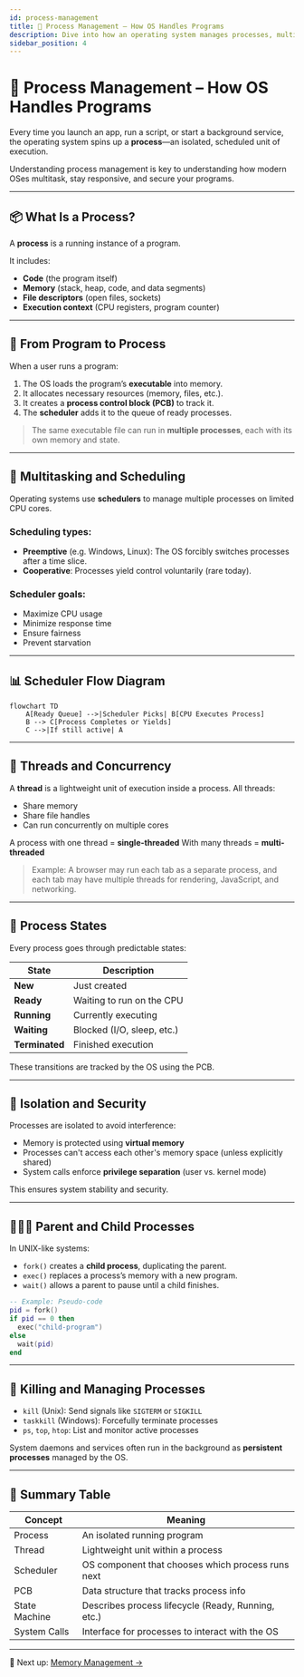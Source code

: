 ```yaml
---
id: process-management
title: 🧵 Process Management – How OS Handles Programs
description: Dive into how an operating system manages processes, multitasking, and scheduling.
sidebar_position: 4
---
```


# 🧵 Process Management – How OS Handles Programs

Every time you launch an app, run a script, or start a background service, the operating system spins up a **process**—an isolated, scheduled unit of execution.

Understanding process management is key to understanding how modern OSes multitask, stay responsive, and secure your programs.

---

## 📦 What Is a Process?

A **process** is a running instance of a program.

It includes:
- **Code** (the program itself)
- **Memory** (stack, heap, code, and data segments)
- **File descriptors** (open files, sockets)
- **Execution context** (CPU registers, program counter)

---

## 🧬 From Program to Process

When a user runs a program:
1. The OS loads the program’s **executable** into memory.
2. It allocates necessary resources (memory, files, etc.).
3. It creates a **process control block (PCB)** to track it.
4. The **scheduler** adds it to the queue of ready processes.

> The same executable file can run in **multiple processes**, each with its own memory and state.

---

## 🔀 Multitasking and Scheduling

Operating systems use **schedulers** to manage multiple processes on limited CPU cores.

### Scheduling types:
- **Preemptive** (e.g. Windows, Linux): The OS forcibly switches processes after a time slice.
- **Cooperative**: Processes yield control voluntarily (rare today).

### Scheduler goals:
- Maximize CPU usage
- Minimize response time
- Ensure fairness
- Prevent starvation

---

## 📊 Scheduler Flow Diagram

```mermaid
flowchart TD
    A[Ready Queue] -->|Scheduler Picks| B[CPU Executes Process]
    B --> C[Process Completes or Yields]
    C -->|If still active| A
````

---

## 🧵 Threads and Concurrency

A **thread** is a lightweight unit of execution inside a process. All threads:

* Share memory
* Share file handles
* Can run concurrently on multiple cores

A process with one thread = **single-threaded**
With many threads = **multi-threaded**

> Example: A browser may run each tab as a separate process, and each tab may have multiple threads for rendering, JavaScript, and networking.

---

## 📑 Process States

Every process goes through predictable states:

| State          | Description                |
| -------------- | -------------------------- |
| **New**        | Just created               |
| **Ready**      | Waiting to run on the CPU  |
| **Running**    | Currently executing        |
| **Waiting**    | Blocked (I/O, sleep, etc.) |
| **Terminated** | Finished execution         |

These transitions are tracked by the OS using the PCB.

---

## 🔐 Isolation and Security

Processes are isolated to avoid interference:

* Memory is protected using **virtual memory**
* Processes can't access each other's memory space (unless explicitly shared)
* System calls enforce **privilege separation** (user vs. kernel mode)

This ensures system stability and security.

---

## 👨‍👩‍👧 Parent and Child Processes

In UNIX-like systems:

* `fork()` creates a **child process**, duplicating the parent.
* `exec()` replaces a process’s memory with a new program.
* `wait()` allows a parent to pause until a child finishes.

```lua
-- Example: Pseudo-code
pid = fork()
if pid == 0 then
  exec("child-program")
else
  wait(pid)
end
```

---

## 🔁 Killing and Managing Processes

* `kill` (Unix): Send signals like `SIGTERM` or `SIGKILL`
* `taskkill` (Windows): Forcefully terminate processes
* `ps`, `top`, `htop`: List and monitor active processes

System daemons and services often run in the background as **persistent processes** managed by the OS.

---

## 🧠 Summary Table

| Concept       | Meaning                                            |
| ------------- | -------------------------------------------------- |
| Process       | An isolated running program                        |
| Thread        | Lightweight unit within a process                  |
| Scheduler     | OS component that chooses which process runs next  |
| PCB           | Data structure that tracks process info            |
| State Machine | Describes process lifecycle (Ready, Running, etc.) |
| System Calls  | Interface for processes to interact with the OS    |

---

👣 Next up: [Memory Management →](./memory-management)
